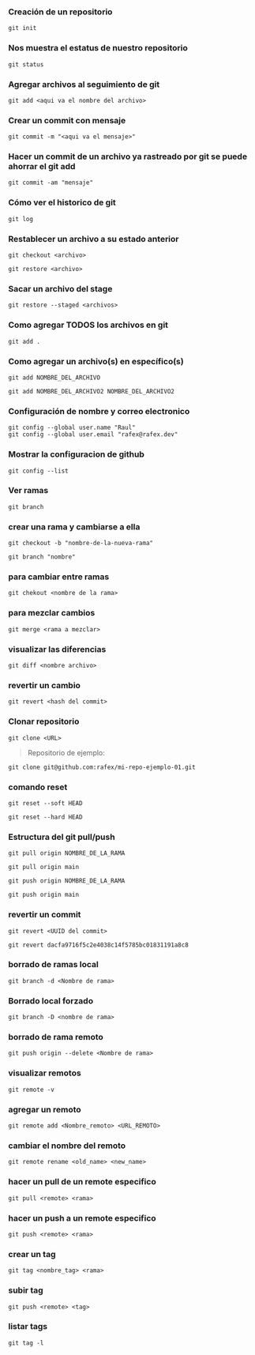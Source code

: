 ### Creación de un repositorio
```shell
git init
```
### Nos muestra el estatus de nuestro repositorio
```shell
git status
```
### Agregar archivos al seguimiento de git
```shell
git add <aqui va el nombre del archivo>
```
### Crear un commit con mensaje
```
git commit -m "<aqui va el mensaje>"
```
### Hacer un commit de un archivo ya rastreado por git se puede ahorrar el git add
```
git commit -am "mensaje"
```
### Cómo ver el historico de git
```shell
git log
```
### Restablecer un archivo a su estado anterior
```shell
git checkout <archivo>

git restore <archivo>
```
### Sacar un archivo del stage
```
git restore --staged <archivos>
```
### Como agregar TODOS los archivos en git
```shell
git add .
```
### Como agregar un archivo(s) en específico(s)
```shell
git add NOMBRE_DEL_ARCHIVO

git add NOMBRE_DEL_ARCHIVO2 NOMBRE_DEL_ARCHIVO2
```
### Configuración de nombre y correo electronico
```shell
git config --global user.name "Raul"
git config --global user.email "rafex@rafex.dev"
```
### Mostrar la configuracion de github
```shell
git config --list
```
### Ver ramas
```shell
git branch
```
### crear una rama y cambiarse a ella
```shell
git checkout -b "nombre-de-la-nueva-rama"

git branch "nombre"
```
### para cambiar entre ramas
```shell
git chekout <nombre de la rama>
```
### para mezclar cambios
```
git merge <rama a mezclar>
```
### visualizar las diferencias
```
git diff <nombre archivo>
```
### revertir un cambio
```shell
git revert <hash del commit>
```
### Clonar repositorio
```shell
git clone <URL>
```
> Repositorio de ejemplo:
```shell
git clone git@github.com:rafex/mi-repo-ejemplo-01.git
```
### comando reset
```shell
git reset --soft HEAD

git reset --hard HEAD
```
### Estructura del git pull/push
```shell
git pull origin NOMBRE_DE_LA_RAMA

git pull origin main

git push origin NOMBRE_DE_LA_RAMA

git push origin main
```
### revertir un commit
```shell
git revert <UUID del commit>

git revert dacfa9716f5c2e4038c14f5785bc01831191a8c8
```
### borrado de ramas local
```shell
git branch -d <Nombre de rama>
```
### Borrado local forzado
```shell
git branch -D <nombre de rama>
```
### borrado de rama remoto
```shell
git push origin --delete <Nombre de rama>
```
### visualizar remotos
```shell
git remote -v
```
### agregar un remoto
```shell
git remote add <Nombre_remoto> <URL_REMOTO>
```
### cambiar el nombre del remoto
```shell
git remote rename <old_name> <new_name>
```
### hacer un pull de un remote especifico
```shell
git pull <remote> <rama>
```
### hacer un push a un remote especifico
```shell
git push <remote> <rama>
```
### crear un tag
```shell
git tag <nombre_tag> <rama>
```
### subir tag
```shell
git push <remote> <tag>
```
### listar tags
```shell
git tag -l
```
